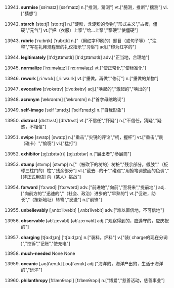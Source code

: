 13941. **surmise**
[səˈmaɪz]  [sərˈmaɪz]
n.["推测，猜测"]  vt.["臆测，推断","揣测"]  vi.["猜想"]  

13942. **starch**
[stɑ:tʃ]  [stɑ:rtʃ]
n.["淀粉，含淀粉的食物","形式主义","古板，僵硬","元气"]  vt.["把（衣服）上浆","给…上浆","浆硬","使僵硬"]  

13943. **rubric**
[ˈru:brɪk]  [ˈrubrɪk]
n.["（用红字印刷的）题目（或句子等）","注释","写在礼拜规程里的礼仪指示","习俗"]  adj.["印为红字的"]  

13944. **legitimately**
[lɪ'dʒɪtɪmətlɪ]  [lɪ'dʒɪtɪmətlɪ]
adv.["正当地，合理地"]  

13945. **normalize**
[ˈnɔ:məlaɪz]  [ˈnɔ:rməlaɪz]
vt.["使正常化","使标准化"]  

13946. **rework**
[ˌri:ˈwɜ:k]  [ˌri:ˈwɜ:rk]
vt.["重做，再做","修订"]  n.["重做的某物"]  

13947. **evocative**
[ɪˈvɒkətɪv]  [ɪˈvɑ:kətɪv]
adj.["唤起的","激起的","唤出的"]  

13948. **acronym**
[ˈækrənɪm]  ['ækrənɪm]
n.["首字母缩略词"]  

13949. **self-image**
[self 'ɪmɪdʒ]  [ˈsɛlfˈɪmɪdʒ]
n.["自我形象"]  

13950. **distrust**
[dɪsˈtrʌst]  [dɪsˈtrʌst]
vt.["不信任","怀疑"]  n.["不信任，猜疑","疑惑，不相信"]  

13951. **swipe**
[swaɪp]  [swaɪp]
n.["重击","尖锐的评论","柄，握杆"]  vt.["重击","刷（磁卡）","偷窃"]  vi.["猛打"]  

13952. **exhibitor**
[ɪgˈzɪbɪtə(r)]  [ɪɡˈzɪbɪtər]
n.["展出者","参展商"]  

13953. **stump**
[stʌmp]  [stʌmp]
n.["（被砍下的树的）树桩","残余部分，假肢","（板球三柱门的）柱","残余部分"]  vt.["截去…的干","碰踢","用擦笔调整画的色调","[非正式用语] 向（某人）挑战"]  

13954. **forward**
[ˈfɔ:wəd]  [ˈfɔ:rwərd]
adv.["前进地","向前","至将来","提前地"]  adj.["向前方的","迅速的","（社会、政治）进步的","早熟的"]  vt.["促进，助长","（按新地址）转寄","发送"]  n.["前锋"]  

13955. **unbelievably**
[ˌʌnbɪˈli:vəblɪ]  [ˌʌnbɪˈlivəblɪ]
adv.["难以置信地，不可信地"]  

13956. **observable**
[əbˈzɜ:vəbl]  [əbˈzɜ:rvəbl]
adj.["观察得到的，应遵守的，应庆祝的"]  

13957. **charging**
[tʃɑ:dʒɪŋ]  ['tʃɑ:dʒɪŋ]
n.["装料，炉料"]  v.["装( charge的现在分词 )","控诉","记账","使充电"]  

13958. **much-needed**
None
None

13959. **oceanic**
[ˌəʊʃiˈænɪk]  [ˌoʊʃiˈænɪk]
adj.["海洋的，海洋产出的，生活于海洋的","远洋"]  

13960. **philanthropy**
[fɪˈlænθrəpi]  [fɪˈlænθrəpi]
n.["博爱","慈善活动，慈善事业"]  

